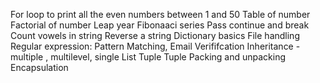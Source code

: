 For loop to print all the even numbers between 1 and 50
Table of number
Factorial of number 
Leap year
Fibonaaci series
Pass continue and break
Count vowels in string
Reverse a string
Dictionary basics
File handling
Regular expression: Pattern Matching, Email Verififcation 
Inheritance - multiple , multilevel, single
List 
Tuple
Tuple Packing and unpacking
Encapsulation